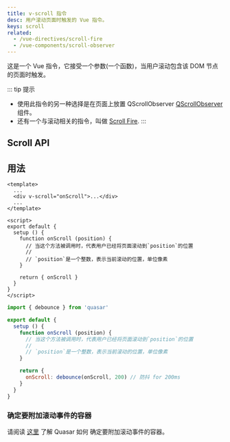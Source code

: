 ```yaml
---
title: v-scroll 指令
desc: 用户滚动页面时触发的 Vue 指令。
keys: scroll
related:
  - /vue-directives/scroll-fire
  - /vue-components/scroll-observer
---
```


这是一个 Vue 指令，它接受一个参数(一个函数)，当用户滚动包含该 DOM 节点的页面时触发。

::: tip 提示
* 使用此指令的另一种选择是在页面上放置 QScrollObserver [QScrollObserver](/vue-components/scroll-observer) 组件。
* 还有一个与滚动相关的指令，叫做 [Scroll Fire](/vue-directives/scroll-fire).
:::

## Scroll API

<doc-api file="Scroll" />

## 用法

```vue
<template>
  ...
  <div v-scroll="onScroll">...</div>
  ...
</template>

<script>
export default {
  setup () {
    function onScroll (position) {
      // 当这个方法被调用时，代表用户已经将页面滚动到`position`的位置
      //
      // `position`是一个整数，表示当前滚动的位置，单位像素
    }

    return { onScroll }
  }
}
</script>
```

```js
import { debounce } from 'quasar'

export default {
  setup () {
    function onScroll (position) {
      // 当这个方法被调用时，代表用户已经将页面滚动到`position`的位置
      //
      // `position`是一个整数，表示当前滚动的位置，单位像素
    }

    return {
      onScroll: debounce(onScroll, 200) // 防抖 for 200ms
    }
  }
}
```

### 确定要附加滚动事件的容器
请阅读 [这里](/vue-components/scroll-observer#确定滚动的容器) 了解 Quasar 如何 确定要附加滚动事件的容器。
